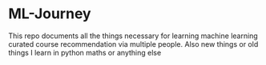 # ML-Journey
This repo documents all the things necessary for learning machine learning curated course recommendation via multiple people. Also new things or old things I learn in python maths or anything else
